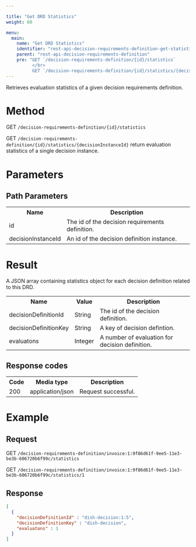 ```yaml
---

title: "Get DRD Statistics"
weight: 60

menu:
  main:
    name: "Get DRD Statistics"
    identifier: "rest-api-decision-requirements-definition-get-statistics"
    parent: "rest-api-decision-requirements-definition"
    pre: "GET `/decision-requirements-definition/{id}/statistics`
          </br>
          GET `/decision-requirements-definition/{id}/statistics/{decisionInstanceId}`"
---
```


Retrieves evaluation statistics of a given decision requirements definition.

# Method

GET `/decision-requirements-definition/{id}/statistics`

GET `/decision-requirements-definition/{id}/statistics/{decisionInstanceId}` return evaluation statistics
of a single decision instance.

# Parameters

## Path Parameters

<table class="table table-striped">
  <tr>
    <th>Name</th>
    <th>Description</th>
  </tr>
  <tr>
    <td>id</td>
    <td>The id of the decision requirements definition.</td>
  </tr>
  <tr>
    <td>decisionInstanceId</td>
    <td>An id of the decision definition instance.</td>
  </tr>
</table>

# Result

A JSON array containing statistics object for each decision definition related to this DRD.

<table class="table table-striped">
  <tr>
    <th>Name</th>
    <th>Value</th>
    <th>Description</th>
  </tr>
  <tr>
    <td>decisionDefinitionId</td>
    <td>String</td>
    <td>The id of the decision definition.</td>
  </tr>
  <tr>
    <td>decisionDefinitionKey</td>
    <td>String</td>
    <td>A key of decision defintion.</td>
  </tr>
  <tr>
    <td>evaluatons</td>
    <td>Integer</td>
    <td>A number of evaluation for decision definition.</td>
  </tr>
</table>

## Response codes

<table class="table table-striped">
  <tr>
    <th>Code</th>
    <th>Media type</th>
    <th>Description</th>
  </tr>
  <tr>
    <td>200</td>
    <td>application/json</td>
    <td>Request successful.</td>
  </tr>
</table>

# Example

## Request

GET `/decision-requirements-definition/invoice:1:9f86d61f-9ee5-11e3-be3b-606720b6f99c/statistics`

GET `/decision-requirements-definition/invoice:1:9f86d61f-9ee5-11e3-be3b-606720b6f99c/statistics/1`

## Response

```json
[
  {
    "decisionDefinitionId" : "dish-decision:1:5",
    "decisionDefinitionKey" : "dish-decision",
    "evaluatons" : 1
  }
]
```
